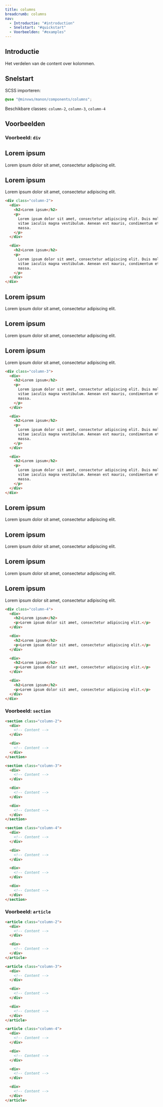 ```yaml
---
title: columns
breadcrumb: columns
nav:
  - Introductie: "#introduction"
  - Snelstart: "#quickstart"
  - Voorbeelden: "#examples"
---
```


<h2 id="introduction">Introductie</h2>

Het verdelen van de content over kolommen.

<h2 id="quickstart">Snelstart</h2>

SCSS importeren:

```scss
@use "@minvws/manon/components/columns";
```

Beschikbare classes: `column-2`, `column-3`, `column-4`

<h2 id="examples">Voorbeelden</h2>

### Voorbeeld: `div`

<div class="column-2">
  <div>
    <h2>Lorem ipsum</h2>
    <p>
      Lorem ipsum dolor sit amet, consectetur adipiscing elit.
    </p>
  </div>

  <div>
    <h2>Lorem ipsum</h2>
    <p>
      Lorem ipsum dolor sit amet, consectetur adipiscing elit.
    </p>
  </div>
</div>

```html
<div class="column-2">
  <div>
    <h2>Lorem ipsum</h2>
    <p>
      Lorem ipsum dolor sit amet, consectetur adipiscing elit. Duis mollis augue ac enim luctus,
      vitae iaculis magna vestibulum. Aenean est mauris, condimentum et molestie sed, tempus in
      massa.
    </p>
  </div>

  <div>
    <h2>Lorem ipsum</h2>
    <p>
      Lorem ipsum dolor sit amet, consectetur adipiscing elit. Duis mollis augue ac enim luctus,
      vitae iaculis magna vestibulum. Aenean est mauris, condimentum et molestie sed, tempus in
      massa.
    </p>
  </div>
</div>
```

<div class="column-3">
  <div>
    <h2>Lorem ipsum</h2>
    <p>
      Lorem ipsum dolor sit amet, consectetur adipiscing elit.
    </p>
  </div>

  <div>
    <h2>Lorem ipsum</h2>
    <p>
      Lorem ipsum dolor sit amet, consectetur adipiscing elit.
    </p>
  </div>

  <div>
    <h2>Lorem ipsum</h2>
    <p>
      Lorem ipsum dolor sit amet, consectetur adipiscing elit.
    </p>
  </div>
</div>

```html
<div class="column-3">
  <div>
    <h2>Lorem ipsum</h2>
    <p>
      Lorem ipsum dolor sit amet, consectetur adipiscing elit. Duis mollis augue ac enim luctus,
      vitae iaculis magna vestibulum. Aenean est mauris, condimentum et molestie sed, tempus in
      massa.
    </p>
  </div>

  <div>
    <h2>Lorem ipsum</h2>
    <p>
      Lorem ipsum dolor sit amet, consectetur adipiscing elit. Duis mollis augue ac enim luctus,
      vitae iaculis magna vestibulum. Aenean est mauris, condimentum et molestie sed, tempus in
      massa.
    </p>
  </div>

  <div>
    <h2>Lorem ipsum</h2>
    <p>
      Lorem ipsum dolor sit amet, consectetur adipiscing elit. Duis mollis augue ac enim luctus,
      vitae iaculis magna vestibulum. Aenean est mauris, condimentum et molestie sed, tempus in
      massa.
    </p>
  </div>
</div>
```

<div class="column-4">
  <div>
    <h2>Lorem ipsum</h2>
    <p>
      Lorem ipsum dolor sit amet, consectetur adipiscing elit.
    </p>
  </div>

  <div>
    <h2>Lorem ipsum</h2>
    <p>
      Lorem ipsum dolor sit amet, consectetur adipiscing elit.
    </p>
  </div>

  <div>
    <h2>Lorem ipsum</h2>
    <p>
      Lorem ipsum dolor sit amet, consectetur adipiscing elit.
    </p>
  </div>

  <div>
    <h2>Lorem ipsum</h2>
    <p>
      Lorem ipsum dolor sit amet, consectetur adipiscing elit.
    </p>
  </div>
</div>

```html
<div class="column-4">
  <div>
    <h2>Lorem ipsum</h2>
    <p>Lorem ipsum dolor sit amet, consectetur adipiscing elit.</p>
  </div>

  <div>
    <h2>Lorem ipsum</h2>
    <p>Lorem ipsum dolor sit amet, consectetur adipiscing elit.</p>
  </div>

  <div>
    <h2>Lorem ipsum</h2>
    <p>Lorem ipsum dolor sit amet, consectetur adipiscing elit.</p>
  </div>

  <div>
    <h2>Lorem ipsum</h2>
    <p>Lorem ipsum dolor sit amet, consectetur adipiscing elit.</p>
  </div>
</div>
```

### Voorbeeld: `section`

```html
<section class="column-2">
  <div>
    <!-- Content -->
  </div>

  <div>
    <!-- Content -->
  </div>
</section>

<section class="column-3">
  <div>
    <!-- Content -->
  </div>

  <div>
    <!-- Content -->
  </div>

  <div>
    <!-- Content -->
  </div>
</section>

<section class="column-4">
  <div>
    <!-- Content -->
  </div>

  <div>
    <!-- Content -->
  </div>

  <div>
    <!-- Content -->
  </div>

  <div>
    <!-- Content -->
  </div>
</section>
```

### Voorbeeld: `article`

```html
<article class="column-2">
  <div>
    <!-- Content -->
  </div>

  <div>
    <!-- Content -->
  </div>
</article>

<article class="column-3">
  <div>
    <!-- Content -->
  </div>

  <div>
    <!-- Content -->
  </div>

  <div>
    <!-- Content -->
  </div>
</article>

<article class="column-4">
  <div>
    <!-- Content -->
  </div>

  <div>
    <!-- Content -->
  </div>

  <div>
    <!-- Content -->
  </div>

  <div>
    <!-- Content -->
  </div>
</article>
```
